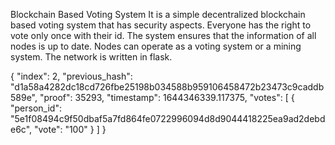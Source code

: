 Blockchain Based Voting System
It is a simple decentralized blockchain based voting system that has security aspects. Everyone has the right to vote only once with their id. The system ensures that the information of all nodes is up to date. Nodes can operate as a voting system or a mining system. The network is written in flask.


{
    "index": 2,
    "previous_hash": "d1a58a4282dc18cd726fbe25198b034588b959106458472b23473c9caddb589e",
    "proof": 35293,
    "timestamp": 1644346339.117375,
    "votes": [
        {
            "person_id": "5e1f08494c9f50dbaf5a7fd864fe0722996094d8d9044418225ea9ad2debde6c",
            "vote": "100"
        }
    ]
}

